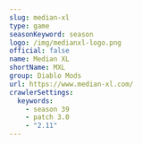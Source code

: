 ```yaml
---
slug: median-xl
type: game
seasonKeyword: season
logo: /img/medianxl-logo.png
official: false
name: Median XL
shortName: MXL
group: Diablo Mods
url: https://www.median-xl.com/
crawlerSettings:
  keywords:
    - season 39
    - patch 3.0
    - "2.11"
---
```

